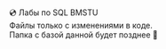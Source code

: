 :cd: Лабы по SQL BMSTU  
Файлы только с изменениями в коде.   
Папка с базой данной будет позднее  :link:
